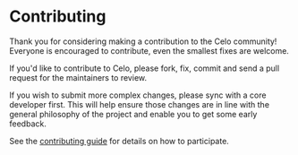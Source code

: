 # Contributing

Thank you for considering making a contribution to the Celo community!
Everyone is encouraged to contribute, even the smallest fixes are welcome.

If you'd like to contribute to Celo, please fork, fix, commit and send a
pull request for the maintainers to review.

If you wish to submit more complex changes, please sync with a core developer first.
This will help ensure those changes are in line with the general philosophy of the project
and enable you to get some early feedback.

See the [contributing guide](https://docs.celo.org/community/contributing) for details on how to participate.
